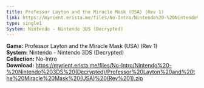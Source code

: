 ```yaml
---
title: Professor Layton and the Miracle Mask (USA) (Rev 1)
link: https://myrient.erista.me/files/No-Intro/Nintendo%20-%20Nintendo%203DS%20(Decrypted)/Professor%20Layton%20and%20the%20Miracle%20Mask%20(USA)%20(Rev%201).zip
type: single1
System: Nintendo - Nintendo 3DS (Decrypted)
---
```

<b>Game:</b> Professor Layton and the Miracle Mask (USA) (Rev 1)<br>
<b>System:</b> Nintendo - Nintendo 3DS (Decrypted)<br>
<b>Collection:</b> No-Intro<br>
<b>Download:</b> https://myrient.erista.me/files/No-Intro/Nintendo%20-%20Nintendo%203DS%20(Decrypted)/Professor%20Layton%20and%20the%20Miracle%20Mask%20(USA)%20(Rev%201).zip